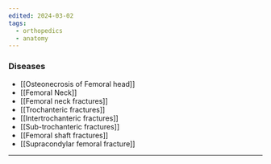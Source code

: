 ```yaml
---
edited: 2024-03-02
tags:
  - orthopedics
  - anatomy
---
```


### Diseases
- [[Osteonecrosis of Femoral head]]
- [[Femoral Neck]] 
- [[Femoral neck fractures]] 
- [[Trochanteric fractures]]
- [[Intertrochanteric fractures]] 
- [[Sub-trochanteric fractures]] 
- [[Femoral shaft fractures]] 
- [[Supracondylar femoral fracture]] 
---
